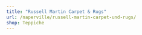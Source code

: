 ```yaml
---
title: "Russell Martin Carpet & Rugs"
url: /naperville/russell-martin-carpet-und-rugs/
shop: Teppiche
---
```


